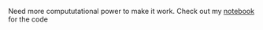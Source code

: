 Need more compututational power to make it work.
Check out my [notebook](https://github.com/NeoZ666/constitution/tree/main/src/GPT_NeoX-20B](https://github.com/NeoZ666/constitution-LLM/blob/main/src/GPT_NeoX-20B/COI_gpt-neox-20b.ipynb)https://github.com/NeoZ666/constitution-LLM/blob/main/src/GPT_NeoX-20B/COI_gpt-neox-20b.ipynb) for the code

